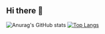 ## Hi there 👋

![Anurag's GitHub stats](https://github-readme-stats.vercel.app/api?username=jswon-jung&show_icons=true&theme=radical)
[![Top Langs](https://github-readme-stats.vercel.app/api/top-langs/?username=jswon-jung&layout=compact)](https://github.com/delay-100/github-readme-stats)


<!--
**jswon-jung/jswon-jung** is a ✨ _special_ ✨ repository because its `README.md` (this file) appears on your GitHub profile.

Here are some ideas to get you started:

- 🔭 I’m currently working on ...
- 🌱 I’m currently learning ...
- 👯 I’m looking to collaborate on ...
- 🤔 I’m looking for help with ...
- 💬 Ask me about ...
- 📫 How to reach me: ...
- 😄 Pronouns: ...
- ⚡ Fun fact: ...
-->
